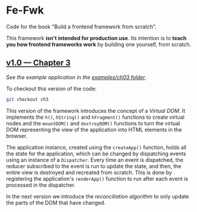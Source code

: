 # Fe-Fwk

Code for the book "Build a frontend framework from scratch".

This framework **isn't intended for production use**.
Its intention is to **teach you how frontend frameworks work** by building one yourself, from scratch.

## [v1.0 — Chapter 3](https://github.com/angelsolaorbaiceta/fe-fwk-book/tree/ch3/packages/runtime)

_See the example application in the [examples/ch03 folder](https://github.com/angelsolaorbaiceta/fe-fwk-book/tree/main/examples/ch03)_.

To checkout this version of the code:

```bash
git checkout ch3
```

This version of the framework introduces the concept of a _Virtual DOM_.
It implements the `h()`, `hString()` and `hFragment()` functions to create virtual nodes and the `mountDOM()` and `destroyDOM()` functions to turn the virtual DOM representing the view of the application into HTML elements in the browser.

The application instance, created using the `createApp()` function, holds all the state for the application, which can be changed by dispatching events using an instance of a `Dispatcher`.
Every time an event is dispatched, the reducer subscribed to the event is run to update the state, and then, the entire view is destroyed and recreated from scratch.
This is done by registering the application's `renderApp()` function to run after each event is processed in the dispatcher.

In the next version we introduce the _reconciliation algorithm_ to only update the parts of the DOM that have changed.

